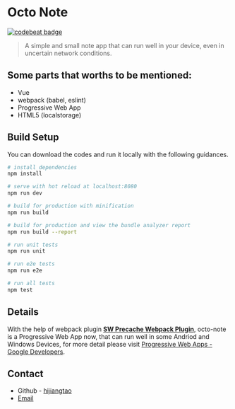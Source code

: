 # Octo Note

[![codebeat badge](https://codebeat.co/badges/9f27a9b8-3e2e-4d96-b319-ef0bf742a80e)](https://codebeat.co/projects/github-com-hijiangtao-octo-note-master)

> A simple and small note app that can run well in your device, even in uncertain network conditions.

## Some parts that worths to be mentioned:

* Vue 
* webpack (babel, eslint)
* Progressive Web App
* HTML5 (localstorage)

## Build Setup

You can download the codes and run it locally with the following guidances.

``` bash
# install dependencies
npm install

# serve with hot reload at localhost:8080
npm run dev

# build for production with minification
npm run build

# build for production and view the bundle analyzer report
npm run build --report

# run unit tests
npm run unit

# run e2e tests
npm run e2e

# run all tests
npm test
```

## Details

With the help of webpack plugin [**SW Precache Webpack Plugin**](https://github.com/goldhand/sw-precache-webpack-plugin), octo-note is a Progressive Web App now, that can run well in some Andriod and Windows Devices, for more detail please visit [Progressive Web Apps - Google Developers](https://developers.google.com/web/progressive-web-apps/).

## Contact

* Github - [hijiangtao](https:github.com/hijiangtao)
* [Email](mailto:hijiangtao@gmail.com)
